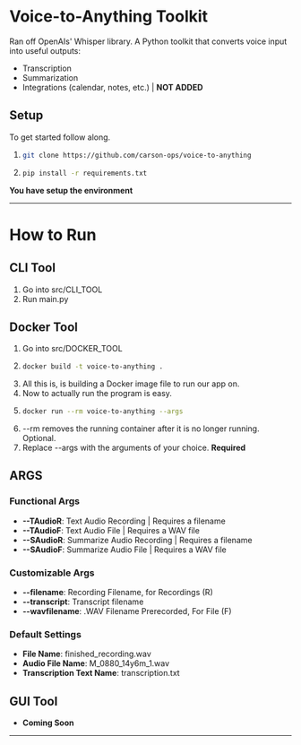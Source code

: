 # Voice-to-Anything Toolkit

Ran off OpenAIs' Whisper library. A Python toolkit that converts voice input into useful outputs:
- Transcription
- Summarization
- Integrations (calendar, notes, etc.) | **NOT ADDED**

## Setup
To get started follow along.

1. ```bash
   git clone https://github.com/carson-ops/voice-to-anything
   ```
2. ```bash
   pip install -r requirements.txt
   ```
**You have setup the environment**

---
# How to Run
## CLI Tool
1. Go into src/CLI_TOOL
2. Run main.py

## Docker Tool
1. Go into src/DOCKER_TOOL
2. ```bash
   docker build -t voice-to-anything .
   ```
3. All this is, is building a Docker image file to run our app on.
4. Now to actually run the program is easy.
5. ```bash
   docker run --rm voice-to-anything --args
   ```
6. --rm removes the running container after it is no longer running. Optional.
7. Replace --args with the arguments of your choice. **Required**
## ARGS
### Functional Args
- **--TAudioR**: Text Audio Recording | Requires a filename
- **--TAudioF**: Text Audio File | Requires a WAV file
- **--SAudioR**: Summarize Audio Recording | Requires a filename
- **--SAudioF**: Summarize Audio File | Requires a WAV file

### Customizable Args
- **--filename**: Recording Filename, for Recordings (R)
- **--transcript**: Transcript filename
- **--wavfilename**: .WAV Filename Prerecorded, For File (F)

### Default Settings
 - **File Name**: finished_recording.wav
 - **Audio File Name**: M_0880_14y6m_1.wav
 - **Transcription Text Name**: transcription.txt

## GUI Tool
- **Coming Soon**
---
